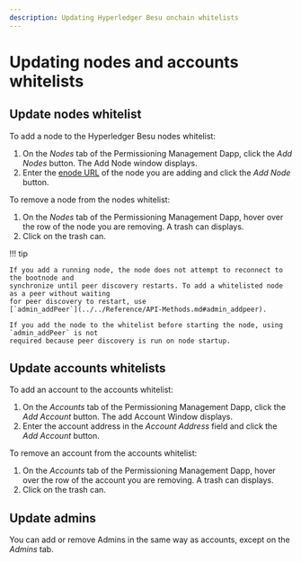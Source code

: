 ```yaml
---
description: Updating Hyperledger Besu onchain whitelists
---
```


# Updating nodes and accounts whitelists

## Update nodes whitelist

To add a node to the Hyperledger Besu nodes whitelist:

1. On the _Nodes_ tab of the Permissioning Management Dapp, click the
   _Add Nodes_ button. The Add Node window displays.
1. Enter the [enode URL](../../Concepts/Node-Keys.md#enode-url) of the node you are adding and
   click the _Add Node_ button.

To remove a node from the nodes whitelist:

1. On the _Nodes_ tab of the Permissioning Management Dapp, hover over the row of the
   node you are removing. A trash can displays.
1. Click on the trash can.

!!! tip

    If you add a running node, the node does not attempt to reconnect to the bootnode and
    synchronize until peer discovery restarts. To add a whitelisted node as a peer without waiting
    for peer discovery to restart, use
    [`admin_addPeer`](../../Reference/API-Methods.md#admin_addpeer).

    If you add the node to the whitelist before starting the node, using `admin_addPeer` is not
    required because peer discovery is run on node startup.

## Update accounts whitelists

To add an account to the accounts whitelist:

1. On the _Accounts_ tab of the Permissioning Management Dapp, click the
   _Add Account_ button. The add Account Window displays.
1. Enter the account address in the _Account Address_ field and click the
   _Add Account_ button.

To remove an account from the accounts whitelist:

1. On the _Accounts_ tab of the Permissioning Management Dapp, hover over the row of
   the account you are removing. A trash can displays.
1. Click on the trash can.

## Update admins

You can add or remove Admins in the same way as accounts, except on the _Admins_ tab.
